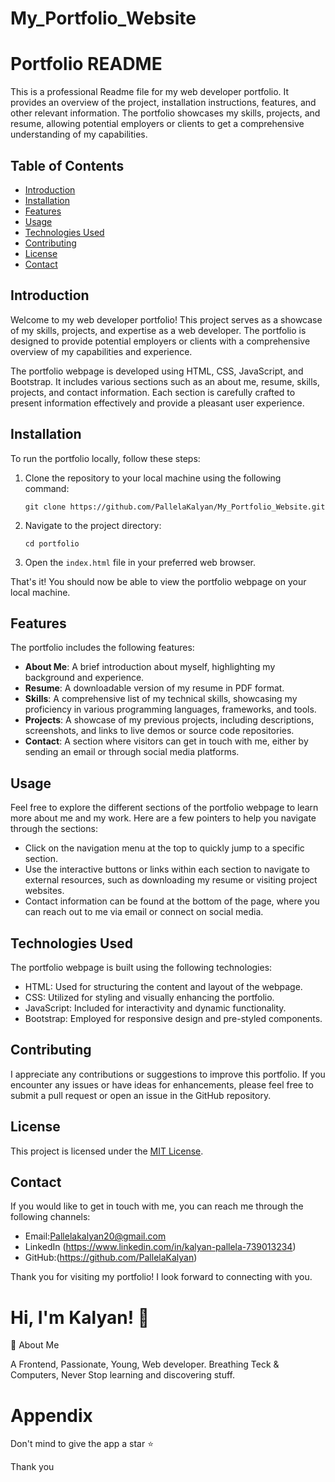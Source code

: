 # My_Portfolio_Website
# Portfolio README

This is a professional Readme file for my web developer portfolio. It provides an overview of the project, installation instructions, features, and other relevant information. The portfolio showcases my skills, projects, and resume, allowing potential employers or clients to get a comprehensive understanding of my capabilities.

## Table of Contents

- [Introduction](#introduction)
- [Installation](#installation)
- [Features](#features)
- [Usage](#usage)
- [Technologies Used](#technologies-used)
- [Contributing](#contributing)
- [License](#license)
- [Contact](#contact)

## Introduction

Welcome to my web developer portfolio! This project serves as a showcase of my skills, projects, and expertise as a web developer. The portfolio is designed to provide potential employers or clients with a comprehensive overview of my capabilities and experience.

The portfolio webpage is developed using HTML, CSS, JavaScript, and Bootstrap. It includes various sections such as an about me, resume, skills, projects, and contact information. Each section is carefully crafted to present information effectively and provide a pleasant user experience.

## Installation

To run the portfolio locally, follow these steps:

1. Clone the repository to your local machine using the following command:

   ```shell
   git clone https://github.com/PallelaKalyan/My_Portfolio_Website.git
   ```

2. Navigate to the project directory:

   ```shell
   cd portfolio
   ```

3. Open the `index.html` file in your preferred web browser.

That's it! You should now be able to view the portfolio webpage on your local machine.

## Features

The portfolio includes the following features:

- **About Me**: A brief introduction about myself, highlighting my background and experience.
- **Resume**: A downloadable version of my resume in PDF format.
- **Skills**: A comprehensive list of my technical skills, showcasing my proficiency in various programming languages, frameworks, and tools.
- **Projects**: A showcase of my previous projects, including descriptions, screenshots, and links to live demos or source code repositories.
- **Contact**: A section where visitors can get in touch with me, either by sending an email or through social media platforms.

## Usage

Feel free to explore the different sections of the portfolio webpage to learn more about me and my work. Here are a few pointers to help you navigate through the sections:

- Click on the navigation menu at the top to quickly jump to a specific section.
- Use the interactive buttons or links within each section to navigate to external resources, such as downloading my resume or visiting project websites.
- Contact information can be found at the bottom of the page, where you can reach out to me via email or connect on social media.

## Technologies Used

The portfolio webpage is built using the following technologies:

- HTML: Used for structuring the content and layout of the webpage.
- CSS: Utilized for styling and visually enhancing the portfolio.
- JavaScript: Included for interactivity and dynamic functionality.
- Bootstrap: Employed for responsive design and pre-styled components.

## Contributing

I appreciate any contributions or suggestions to improve this portfolio. If you encounter any issues or have ideas for enhancements, please feel free to submit a pull request or open an issue in the GitHub repository.

## License

This project is licensed under the [MIT License](LICENSE).

## Contact

If you would like to get in touch with me, you can reach me through the following channels:

- Email:Pallelakalyan20@gmail.com
- LinkedIn (https://www.linkedin.com/in/kalyan-pallela-739013234)
- GitHub:(https://github.com/PallelaKalyan)

Thank you for visiting my portfolio! I look forward to connecting with you.
# Hi, I'm Kalyan! 👋
🚀 About Me

A Frontend, Passionate, Young, Web developer. Breathing Teck & Computers, Never Stop learning and discovering stuff.

# Appendix
Don't mind to give the app a star ⭐ 

Thank you
